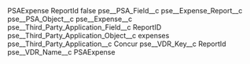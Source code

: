 <?xml version="1.0" encoding="UTF-8"?>
<CustomMetadata xmlns="http://soap.sforce.com/2006/04/metadata" xmlns:xsi="http://www.w3.org/2001/XMLSchema-instance" xmlns:xsd="http://www.w3.org/2001/XMLSchema">
    <label>PSAExpense ReportId</label>
    <protected>false</protected>
    <values>
        <field>pse__PSA_Field__c</field>
        <value xsi:type="xsd:string">pse__Expense_Report__c</value>
    </values>
    <values>
        <field>pse__PSA_Object__c</field>
        <value xsi:type="xsd:string">pse__Expense__c</value>
    </values>
    <values>
        <field>pse__Third_Party_Application_Field__c</field>
        <value xsi:type="xsd:string">ReportID</value>
    </values>
    <values>
        <field>pse__Third_Party_Application_Object__c</field>
        <value xsi:type="xsd:string">expenses</value>
    </values>
    <values>
        <field>pse__Third_Party_Application__c</field>
        <value xsi:type="xsd:string">Concur</value>
    </values>
    <values>
        <field>pse__VDR_Key__c</field>
        <value xsi:type="xsd:string">ReportId</value>
    </values>
    <values>
        <field>pse__VDR_Name__c</field>
        <value xsi:type="xsd:string">PSAExpense</value>
    </values>
</CustomMetadata>
